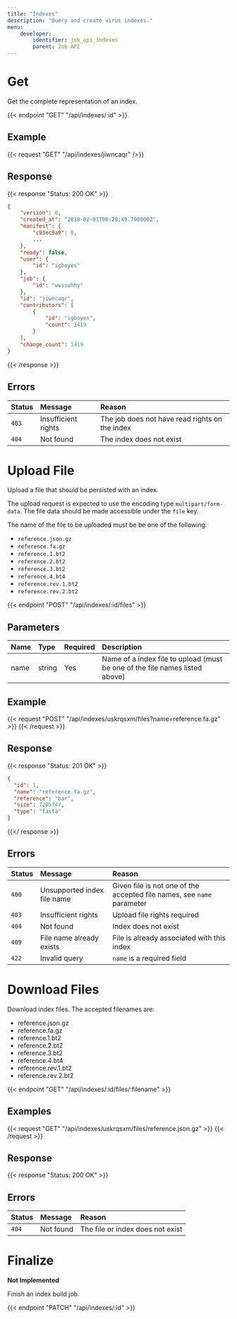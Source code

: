 ```yaml
---
title: "Indexes"
description: "Query and create virus indexes."
menu:
    developer:
        identifier: job_api_indexes
        parent: Job API
---
```


# Get

Get the complete representation of an index.

{{< endpoint "GET" "/api/indexes/:id" >}}

## Example

{{< request "GET" "/api/indexes/jiwncaqr" />}}

## Response

{{< response "Status: 200 OK" >}}

```json
{
	"version": 0,
	"created_at": "2018-02-01T00:28:49.798000Z",
	"manifest": {
		"c93ec9a9": 0,
        ...
	},
	"ready": false,
	"user": {
		"id": "igboyes"
	},
	"job": {
		"id": "wwssuhhy"
	},
	"id": "jiwncaqr",
	"contributors": [
		{
			"id": "igboyes",
			"count": 1419
		}
	],
	"change_count": 1419
}
```

{{< /response >}}

## Errors

| Status | Message             | Reason                                         |
| :----- | :------------------ | :--------------------------------------------- |
| `403`  | Insufficient rights | The job does not have read rights on the index |
| `404`  | Not found           | The index does not exist                       |

# Upload File

Upload a file that should be persisted with an index.

The upload request is expected to use the encoding type `multipart/form-data`. The file data should be made accessible under the `file` key.

The name of the file to be uploaded must be be one of the following:
* `reference.json.gz`
* `reference.fa.gz`
* `reference.1.bt2`
* `reference.2.bt2`
* `reference.3.bt2`
* `reference.4.bt4`
* `reference.rev.1.bt2`
* `reference.rev.2.bt2`

{{< endpoint "POST" "/api/indexes/:id/files" >}}

## Parameters

| Name   | Type   | Required  | Description                                                                |
| :---   | :----- | :-------- | :------------------------------------------------------------------------- |
| name   | string | Yes       | Name of a index file to upload (must be one of the file names listed above)|

## Example

{{< request "POST" "/api/indexes/uskrqsxm/files?name=reference.fa.gz" >}}
{{< /request >}}

## Response

{{< response "Status: 201 OK" >}}
```json
{
  "id": 1,
  "name": "reference.fa.gz",
  "reference": "bar",
  "size": 7205747,
  "type": "fasta"
}
```
{{</ response >}}

## Errors

| Status | Message                     | Reason                                                                 |
| :----- | :-------------------------- | :--------------------------------------------------------------------- |
| `400`  | Unsupported index file name | Given file is not one of the accepted file names, see `name` parameter |
| `403`  | Insufficient rights         | Upload file rights required                                            |
| `404`  | Not found                   | Index does not exist                                                   |
| `409`  | File name already exists    | File is already associated with this index                             |
| `422`  | Invalid query               | `name` is a required field

# Download Files

Download index files. The accepted filenames are:

- reference.json.gz
- reference.fa.gz
- reference.1.bt2
- reference.2.bt2
- reference.3.bt2
- reference.4.bt4
- reference.rev.1.bt2
- reference.rev.2.bt2

{{< endpoint "GET" "/api/indexes/:id/files/:filename" >}}

## Examples

{{< request "GET" "/api/indexes/uskrqsxm/files/reference.json.gz" >}}
{{< /request >}}

## Response 

{{< response "Status: 200 OK" >}}

## Errors

| Status | Message                     | Reason                                                                 |
| :----- | :-------------------------- | :--------------------------------------------------------------------- |
| `404`  | Not found                   | The file or index does not exist                                       |


# Finalize

**Not Implemented**

Finish an index build job.

{{< endpoint "PATCH" "/api/indexes/:id" >}}